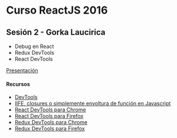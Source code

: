 # Curso ReactJS 2016

## Sesión 2 - Gorka Laucirica
- Debug en React
- Redux DevTools
- React DevTools

[Presentación](http://react-dev-tools-slides.surge.sh/)


#### Recursos
- [DevTools](https://developers.google.com/web/tools/chrome-devtools)
- [IIFE, closures o simplemente envoltura de función en Javascript](http://www.desarrolloweb.com/articulos/iife-closures-envolutra-funcion-javascript.html)
- [React DevTools para Chrome](https://chrome.google.com/webstore/detail/react-developer-tools/fmkadmapgofadopljbjfkapdkoienihi)
- [React DevTools para Firefox](https://addons.mozilla.org/en-US/firefox/addon/react-devtools/)
- [Redux DevTools para Chrome](https://chrome.google.com/webstore/detail/redux-devtools/lmhkpmbekcpmknklioeibfkpmmfibljd)
- [Redux DevTools para Firefox](https://addons.mozilla.org/en-US/firefox/addon/remotedev/)
